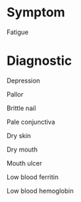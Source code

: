 # Symptom

Fatigue

# Diagnostic

Depression

Pallor

Brittle nail

Pale conjunctiva

Dry skin

Dry mouth

Mouth ulcer

Low blood ferritin

Low blood hemoglobin
